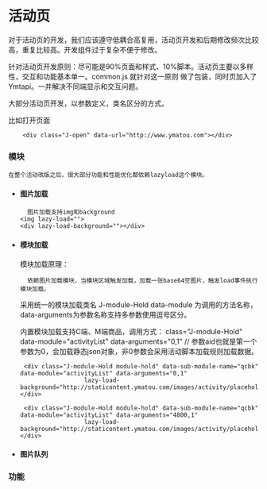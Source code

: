 # 活动页
对于活动页的开发，我们应该遵守低耦合高复用，活动页开发和后期修改频次比较高，重复比较高。开发组件过于复杂不便于修改。

针对活动页开发原则：尽可能是90%页面和样式、10%脚本。活动页主要以多样性，交互和功能基本单一。common.js 就针对这一原则
做了包装，同时页加入了Ymtapi。一并解决不同端显示和交互问题。

大部分活动页开发，以参数定义，类名区分的方式。

比如打开页面
```
	<div class="J-open" data-url="http://www.ymatou.com"></div>
```

### 模块
	在整个活动改版之后，很大部分功能和性能优化都依赖lazyload这个模块。

* #### 图片加载
	
 		图片加载支持img和background
      <img lazy-load="">
      <div lazy-load-background=""></div>
     

* #### 模块加载
	模块加载原理：
    
		依赖图片加载模块，当模块区域触发加载，加载一张base64空图片，触发load事件执行模块加载。
      
   采用统一的模块加载类名 J-module-Hold data-module 为调用的方法名称，data-arguments为参数名称支持多参数使用逗号区分。
        
	内置模块加载支持C端、M端商品，调用方式：
		class="J-module-Hold"
		data-module="activityList"
		data-arguments="0,1" // 参数aid也就是第一个参数为0，会加载静态json对象，非0参数会采用活动脚本加载规则加载数据。

	```
	 <div class="J-module-Hold module-hold" data-sub-module-name="qcbk" data-module="activityList" data-arguments="0,1"
	                  lazy-load-background="http://staticontent.ymatou.com/images/activity/placeholder@300x300.png"></div>
	```
	```
	 <div class="J-module-Hold module-hold" data-sub-module-name="qcbk" data-module="activityList" data-arguments="4800,1"
	                  lazy-load-background="http://staticontent.ymatou.com/images/activity/placeholder@300x300.png"></div>
	```   


* #### 图片队列

### 功能

